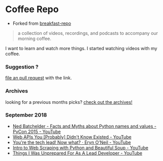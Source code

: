 # Coffee Repo #

* Forked from [breakfast-repo](https://github.com/ashleygwilliams/breakfast-repo)

> a collection of videos, recordings, and podcasts to accompany our morning coffee.

I want to learn and watch more things. I started watching videos with my coffee.

### Suggestion ?

[file an pull request](https://github.com/christopher-burke/coffee-repo/pulls) with the link.

### Archives

looking for a previous months picks? [check out the archives!](https://github.com/christopher-burke/coffee-repo/tree/coffee-repo/archives/)

### September 2018

* [Ned Batchelder - Facts and Myths about Python names and values - PyCon 2015 - YouTube](https://youtu.be/_AEJHKGk9ns)
* [Web APIs You &lbrack;Probably&rbrack; Didn't Know Existed - YouTube](https://youtu.be/EZpdEljk5dY)
* [You're the tech lead! Now what? · Eryn O'Neil - YouTube](https://youtu.be/eFK2aJdRucc)
* [Intro to Web Scraping with Python and Beautiful Soup - YouTube](https://youtu.be/XQgXKtPSzUI)
* [Things I Was Unprepared For As A Lead Developer - YouTube](https://youtu.be/AwuqJ1qORag)
